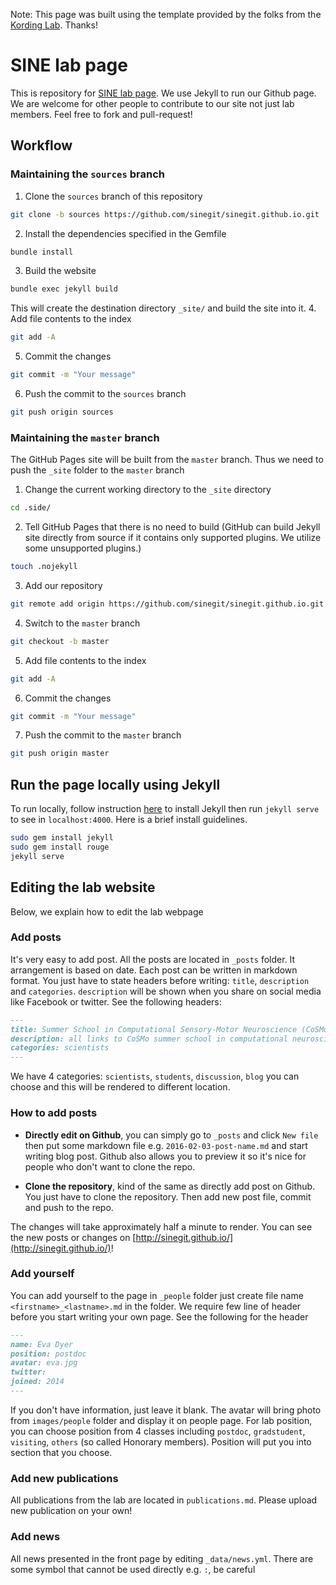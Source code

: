 Note: This page was built using the template provided by the folks from the [Kording Lab](https://kordinglab.com/). Thanks!

# SINE lab page

This is repository for [SINE lab page](http://sinegit.github.io/). We use Jekyll to run our Github page. We are welcome for other people to contribute to our site not just lab members. Feel free to fork and pull-request!

## Workflow

### Maintaining the `sources` branch

1. Clone the `sources` branch of this repository
```bash
git clone -b sources https://github.com/sinegit/sinegit.github.io.git
```
2. Install the dependencies specified in the Gemfile
```bash
bundle install
```
3. Build the website
```bash
bundle exec jekyll build
```
This will create the destination directory `_site/` and build the site into it.
4. Add file contents to the index
```bash
git add -A
```
5. Commit the changes
```bash
git commit -m "Your message"
```
6. Push the commit to the `sources` branch
```bash
git push origin sources
```

### Maintaining the `master` branch

The GitHub Pages site will be built from the `master` branch. Thus we need to push the `_site` folder to the `master` branch

1. Change the current working directory to the `_site` directory
```bash
cd .side/
```
2. Tell GitHub Pages that there is no need to build (GitHub can build Jekyll site directly from source if it contains only supported plugins. We utilize some unsupported plugins.)
```bash
touch .nojekyll
```
3. Add our repository
```bash
git remote add origin https://github.com/sinegit/sinegit.github.io.git
```
4. Switch to the `master` branch
```bash
git checkout -b master
```
5. Add file contents to the index
```bash
git add -A
```
6. Commit the changes
```bash
git commit -m "Your message"
```
7. Push the commit to the `master` branch
```bash
git push origin master
```

## Run the page locally using Jekyll

To run locally, follow instruction [here](https://jekyllrb.com/) to install Jekyll then run `jekyll serve` to see in `localhost:4000`. Here is a brief install guidelines.

```bash
sudo gem install jekyll
sudo gem install rouge
jekyll serve
```

## Editing the lab website

Below, we explain how to edit the lab webpage

### Add posts

It's very easy to add post. All the posts are located in `_posts` folder. It arrangement is based on
date. Each post can be written in markdown format. You just have to state headers before writing: `title`, `description` and `categories`. `description` will be shown when you share on social media like Facebook or twitter. See the following headers:

``` markdown
---
title: Summer School in Computational Sensory-Motor Neuroscience (CoSMo)
description: all links to CoSMo summer school in computational neuroscience materials
categories: scientists
---
```

We have 4 categories: `scientists`, `students`, `discussion`, `blog` you can choose and this will be rendered to different location.

### How to add posts

- **Directly edit on Github**, you can simply go to `_posts` and click `New file` then put some markdown file e.g. `2016-02-03-post-name.md` and start writing blog post. Github also allows you to preview it so it's nice for people who don't want to clone the repo. 

- **Clone the repository**, kind of the same as directly add post on Github. You just have to clone the repository. Then add new post file, commit and push to the repo.

The changes will take approximately half a minute to render. You can see the new posts or changes on [http://sinegit.github.io/](http://sinegit.github.io/)!

### Add yourself

You can add yourself to the page in `_people` folder just create file name `<firstname>_<lastname>.md` in the folder. We require few line of header before you start writing your own page. See the following for the header

``` markdown
---
name: Eva Dyer
position: postdoc
avatar: eva.jpg
twitter:
joined: 2014
---
```

If you don't have information, just leave it blank. The avatar will bring photo from `images/people` folder and display it on people page. 
For lab position, you can choose position from 4 classes including `postdoc`, `gradstudent`, `visiting`, `others` (so called Honorary members). Position will put you into section that you choose.

### Add new publications

All publications from the lab are located in `publications.md`. Please upload new publication on your own!

### Add news

All news presented in the front page by editing `_data/news.yml`. There are some symbol that cannot be used directly e.g. `:`, be careful
